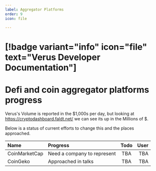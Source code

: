 ```yaml
---
label: Aggregator Platforms
order: 9
icon: file

---
```

# [!badge variant="info" icon="file" text="Verus Developer Documentation"] 

# Defi and coin aggregator platforms progress

Verus's Volume is reported in the $1,000s per day, but looking at
https://cryptodashboard.faldt.net/ we can see its up in the Millions of $.

Below is a status of current efforts to change this and the places approached.


Name   | Progress | Todo  |  User
:---   | :--- |:---: | ---:
CoinMarketCap | Need a company to represent  | TBA |TBA
CoinGeko | Approached in talks | TBA | TBA